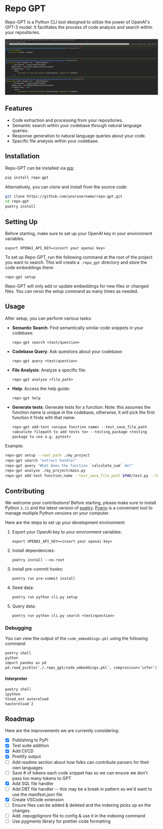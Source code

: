 # Repo GPT

Repo-GPT is a Python CLI tool designed to utilize the power of OpenAI's GPT-3 model. It facilitates the process of code analysis and search within your repositories.

![Repo-GPT in action](./imgs/example_output.png)

## Features

- Code extraction and processing from your repositories.
- Semantic search within your codebase through natural language queries.
- Response generation to natural language queries about your code.
- Specific file analysis within your codebase.

## Installation

Repo-GPT can be installed via [pip](https://pip.pypa.io/en/stable/):

```bash
pip install repo-gpt
```

Alternatively, you can clone and install from the source code:

```bash
git clone https://github.com/yourusername/repo-gpt.git
cd repo-gpt
poetry install
```

## Setting Up

Before starting, make sure to set up your OpenAI key in your environment variables.

```shell
export OPENAI_API_KEY=<insert your openai key>
```

To set up Repo-GPT, run the following command at the root of the project you want to search. This will create a `.repo_gpt` directory and store the code embeddings there:

```shell
repo-gpt setup
```

Repo-GPT will only add or update embeddings for new files or changed files. You can rerun the setup command as many times as needed.

## Usage

After setup, you can perform various tasks:

- **Semantic Search**: Find semantically similar code snippets in your codebase:

  ```shell
  repo-gpt search <text/question>
  ```

- **Codebase Query**: Ask questions about your codebase:

  ```shell
  repo-gpt query <text/question>
  ```

- **File Analysis**: Analyze a specific file:

  ```shell
  repo-gpt analyze <file_path>
  ```

- **Help**: Access the help guide:

  ```shell
  repo-gpt help
  ```

- **Generate tests**: Generate tests for a function:
Note: this assumes the function name is unique in the codebase, otherwise, it will pick the first function it finds with that name.

   ```shell
   repo-gpt add-test <unique function name> --test_save_file_path <absolute filepath to add tests to> --testing_package <testing package to use e.g. pytest>
   ```

Example:

```bash
repo-gpt setup --root_path ./my_project
repo-gpt search "extract handler"
repo-gpt query "What does the function `calculate_sum` do?"
repo-gpt analyze ./my_project/main.py
repo-gpt add-test function_name --test_save_file_path $PWD/test.py --testing_package pytest
```

## Contributing

We welcome your contributions! Before starting, please make sure to install Python `3.11` and the latest version of [poetry](https://python-poetry.org/docs/#installing-with-pipx). [Pyenv](https://github.com/pyenv/pyenv) is a convenient tool to manage multiple Python versions on your computer.

Here are the steps to set up your development environment:

1. Export your OpenAI key to your environment variables:

   ```shell
   export OPENAI_API_KEY=<insert your openai key>
   ```

2. Install dependencies:

   ```shell
   poetry install --no-root
   ```

3. Install pre-commit hooks:

   ```shell
   poetry run pre-commit install
   ```

4. Seed data:

   ```shell
   poetry run python cli.py setup
   ```

5. Query data:

   ```shell
   poetry run python cli.py search <text/question>
   ```

### Debugging

You can view the output of the `code_embeddings.pkl` using the following command:

```shell
poetry shell
python
import pandas as pd
pd.read_pickle('./.repo_gpt/code_embeddings.pkl', compression='infer')
```

#### Interpreter
```shell
poetry shell
ipython
%load_ext autoreload
%autoreload 2
```

## Roadmap

Here are the improvements we are currently considering:

- [X] Publishing to PyPi
- [X] Test suite addition
- [X] Add CI/CD
- [X] Prettify output
- [ ] Add readme section about how folks can contribute parsers for their own languages
- [ ] Save # of tokens each code snippet has so we can ensure we don't pass too many tokens to GPT
- [X] Add SQL file handler
- [ ] Add DBT file handler -- this may be a break in pattern as we'd want to use the manifest.json file
- [X] Create VSCode extension
- [ ] Ensure files can be added & deleted and the indexing picks up on the changes.
- [ ] Add .repogptignore file to config & use it in the indexing command
- [ ] Use pygments library for prettier code formatting
